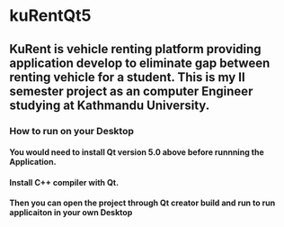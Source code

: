 # kuRentQt5

## KuRent is vehicle renting platform providing application develop to eliminate gap between renting vehicle for a student. This is my II semester project as an computer Engineer studying at Kathmandu University.

### How to run on your Desktop

#### You would need to install Qt version 5.0 above before runnning the Application.
#### Install C++ compiler with Qt.
#### Then you can open the project through Qt creator build and run to run applicaiton in your own Desktop

